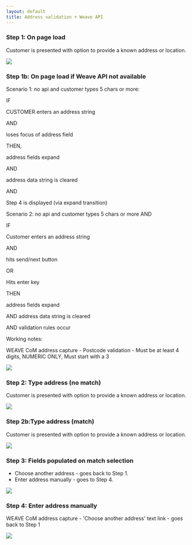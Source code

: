 ```yaml
---
layout: default
title: Address validation + Weave API
---
```


### Step 1: On page load
Customer is presented with option to provide a known address or location.

![](img/AddressValidation_step2B.png) 


### Step 1b: On page load if Weave API not available
Scenario 1: 
no api and customer types 5 chars or more:

IF

CUSTOMER enters an address string

AND

loses focus of address field

THEN,

address fields expand

AND

address data string is cleared

AND

Step 4 is displayed (via expand transition)



Scenario 2:
no api and customer types 5 chars or more AND

IF

Customer enters an address string

AND

hits send/next button

OR

Hits enter key

THEN

address fields expand

AND address data string is cleared

AND validation rules occur


Working notes:

WEAVE CoM address capture - Postcode validation - Must be at least 4 digits, NUMERIC ONLY, Must start with a 3

![](img/AddressValidation_step2B.png) 


### Step 2: Type address (no match)
Customer is presented with option to provide a known address or location.

![](img/AddressValidation_step2B.png) 


### Step 2b:Type address (match)
Customer is presented with option to provide a known address or location.

![](img/AddressValidation_step2A.png) 


### Step 3: Fields populated on match selection
- Choose another address - goes back to Step 1. 
- Enter address manually - goes to Step 4.

![](img/AddressValidation_step4_WEAVE_PROPERTYID.png) 

### Step 4: Enter address manually
WEAVE CoM address capture - 'Choose another address' text link - goes back to Step 1

![](img/AddressValidation_step5_WEAVE_CoM.png) 
